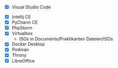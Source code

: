- [x] Visual Studio Code
+ [x] Intellij CE
+ [x] PyCharm CE
+ [x] PhpStorm
+ [x] Virtualbox
  - ISOs in Documents/Praktikanten Dateien/ISOs
+ [x] Docker Desktop
+ [x] Podman
+ [x] Throny
+ [x] LibreOffice 
